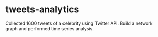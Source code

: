 # tweets-analytics
Collected 1600 tweets of a celebrity using Twitter API. Build a network graph and performed time series analysis.